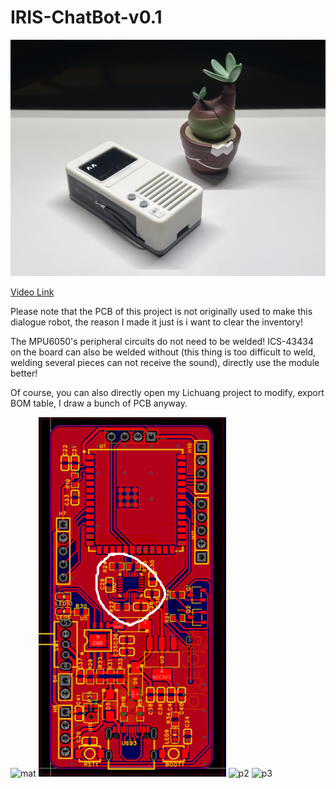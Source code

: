 # IRIS-ChatBot-v0.1

![实拍图](./4.Docs/p1.jpg)

[Video Link](https://www.bilibili.com/video/BV1xz421S7d6/?spm_id_from=333.788.0.0&vd_source=6993c687c4c026d4a88b3e5712b40113)

Please note that the PCB of this project is not originally used to make this dialogue robot, the reason I made it just is  i want to clear the inventory!

The MPU6050's peripheral circuits do not need to be welded! ICS-43434 on the board can also be welded without (this thing is too difficult to weld, welding several pieces can not receive the sound), directly use the module better!

Of course, you can also directly open my Lichuang project to modify, export BOM table, I draw a bunch of PCB anyway.

<img src="./4.Docs/mat.jpg" alt="mat" width="300"/>
<img src="./4.Docs/PCB2.png" alt="PCB2" width="300"/>
<img src="./4.Docs/p2.jpg" alt="p2" width="300"/>
<img src="./4.Docs/p3.jpg" alt="p3" width="300"/>






